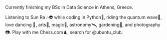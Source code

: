 Currently finishing my BSc in Data Science in Athens, Greece.

Listening to Sun Ra 🎶👽 while coding in Python🐍, riding the quantum wave🌊, love dancing 🪩, arts🎨, magic🔮, astronomy🛰️, gardening🫚, and photography📷. Play with me Chess.com♟️, search for @ubuntu_club. 

<!---
marlonboettger/marlonboettger is a ✨ special ✨ repository because its `README.md` (this file) appears on your GitHub profile.
You can click the Preview link to take a look at your changes.
--->
